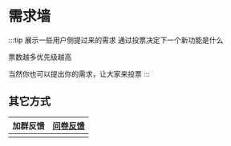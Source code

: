 # 需求墙

:::tip 展示一些用户侧提过来的需求
通过投票决定下一个新功能是什么

票数越多优先级越高

当然你也可以提出你的需求，让大家来投票
:::

<wish-btn />

<wish-panel />

## 其它方式

| 加群反馈                                                                                                            | [问卷反馈](https://www.wenjuan.com/s/UZBZJvA040/#《轻取（EasyPicker）用户意见收集》，快来参与吧。【问卷网提供支持】) |
| ------------------------------------------------------------------------------------------------------------------- | -------------------------------------------------------------------------------------------------------------------- |
| <Picture style="width: 240px" src="https://img.cdn.sugarat.top/mdImg/MTY0OTkwMDk2MzQ3OQ==649900963479" alt="QQ群"/> | <Picture style="width: 240px" src="https://img.cdn.sugarat.top/mdImg/MTY1NTYwNjA0OTc0OA==655606049748" alt="问卷"/>  |


